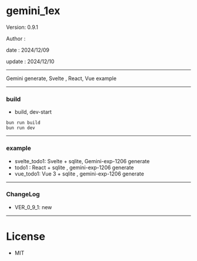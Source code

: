 ﻿# gemini_1ex

 Version: 0.9.1

 Author :
 
 date : 2024/12/09

 update : 2024/12/10 

***

Gemini generate, Svelte , React, Vue example

***
### build

* build, dev-start

```
bun run build
bun run dev
```

***
### example

* svelte_todo1: Svelte + sqlite, Gemini-exp-1206 generate
* todo1 : React + sqlite , gemini-exp-1206 generate
* vue_todo1: Vue 3 + sqlite , gemini-exp-1206 generate

***
### ChangeLog

* VER_0_9_1: new

*** 
# License

* MIT

